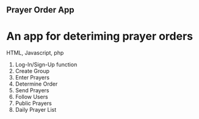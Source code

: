 ## Prayer Order App ##
# An app for deteriming prayer orders #

HTML, Javascript, php

1) Log-In/Sign-Up function
2) Create Group
3) Enter Prayers
4) Determine Order
5) Send Prayers
6) Follow Users
7) Public Prayers
8) Daily Prayer List
